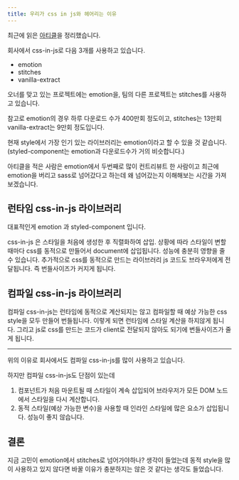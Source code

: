 ```yaml
---
title: 우리가 css in js와 헤어리는 이유
---
```


최근에 읽은 [아티클](https://junghan92.medium.com/%EB%B2%88%EC%97%AD-%EC%9A%B0%EB%A6%AC%EA%B0%80-css-in-js%EC%99%80-%ED%97%A4%EC%96%B4%EC%A7%80%EB%8A%94-%EC%9D%B4%EC%9C%A0-a2e726d6ace6)을 정리했습니다.

회사에서 css-in-js로 다음 3개를 사용하고 있습니다.

- emotion
- stitches
- vanilla-extract

오너를 맞고 있는 프로젝트에는 emotion을, 팀의 다른 프로젝트는 stitches를 사용하고 있습니다.

참고로 emotion의 경우 하루 다운로드 수가 400만회 정도이고, stitches는 13만회 vanilla-extract는 9만회 정도입니다.

현재 style에서 가장 인기 있는 라이브러리는 emotion이라고 할 수 있을 것 같습니다. (styled-component는 emotion과 다운로드수가 거의 비슷합니다.)

아티클을 적은 사람은 emotion에서 두번째로 많이 컨트리뷰트 한 사람이고 최근에 emotion을 버리고 sass로 넘어갔다고 하는데 왜 넘어갔는지 이해해보는 시간을 가져보겠습니다.

## 런타임 css-in-js 라이브러리

대표적인게 emotion 과 styled-component 입니다.

css-in-js 은 스타일을 처음에 생성한 후 직렬화하여 삽입. 상황에 따라 스타일이 변할때마다 css를 동적으로 만들어서 document에 삽입됩니다. 성능에 충분히 영향을 줄 수 있습니다. 추가적으로 css를 동적으로 만드는 라이브러리 js 코드도 브라우저에게 전달됩니다. 즉 번들사이즈가 커지게 됩니다.

## 컴파일 css-in-js 라이브러리

컴파일 css-in-js는 런타임에 동적으로 계산되지는 않고 컴파일할 때 예상 가능한 css style을 모두 만들어 번들됩니다. 이렇게 되면 런타임에 스타일 계산을 하지않게 됩니다. 그리고 js로 css를 만드는 코드가 client로 전달되지 않아도 되기에 번들사이즈가 줄게 됩니다.

---

위의 이유로 회사에서도 컴파일 css-in-js를 많이 사용하고 있습니다.

하지만 컴파일 css-in-js도 단점이 있는데

1. 컴포넌트가 처음 마운트될 때 스타일이 계속 삽입되어 브라우저가 모든 DOM 노드에서 스타일을 다시 계산합니다.
2. 동적 스타일(예상 가능한 변수)을 사용할 때 인라인 스타일에 많은 요소가 삽입됩니다. 성능이 좋지 않습니다.

## 결론

지금 고민이 emotion에서 stitches로 넘어가야하나? 생각이 들었는데 동적 style을 많이 사용하고 있지 않다면 바꿀 이유가 충분하지는 않은 것 같다는 생각도 들었습니다.
